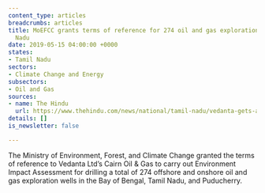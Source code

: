 ```yaml
---
content_type: articles
breadcrumbs: articles
title: MoEFCC grants terms of reference for 274 oil and gas exploration wells in Tamil
  Nadu
date: 2019-05-15 04:00:00 +0000
states:
- Tamil Nadu
sectors:
- Climate Change and Energy
subsectors:
- Oil and Gas
sources:
- name: The Hindu
  url: https://www.thehindu.com/news/national/tamil-nadu/vedanta-gets-approval-for-tests-for-274-hydrocarbon-wells-in-tn-puducherry/article27113607.ece
details: []
is_newsletter: false

---
```

The Ministry of Environment, Forest, and Climate Change granted the terms of reference to Vedanta Ltd’s Cairn Oil & Gas to carry out Environment Impact Assessment for drilling a total of 274 offshore and onshore oil and gas exploration wells in the Bay of Bengal, Tamil Nadu, and Puducherry.
